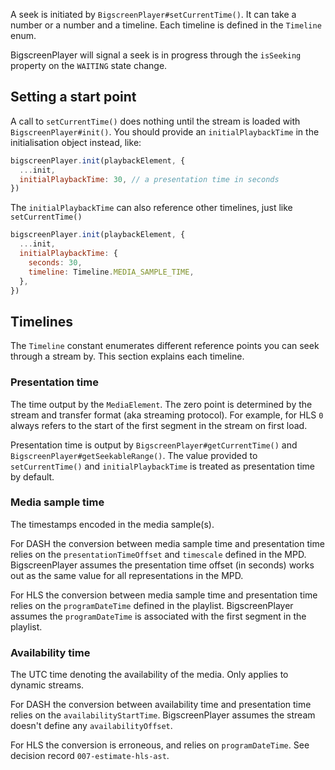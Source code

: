 A seek is initiated by `BigscreenPlayer#setCurrentTime()`. It can take a number or a number and a timeline. Each timeline is defined in the `Timeline` enum.

BigscreenPlayer will signal a seek is in progress through the `isSeeking` property on the `WAITING` state change.

## Setting a start point

A call to `setCurrentTime()` does nothing until the stream is loaded with `BigscreenPlayer#init()`. You should provide an `initialPlaybackTime` in the initialisation object instead, like:

```javascript
bigscreenPlayer.init(playbackElement, {
  ...init,
  initialPlaybackTime: 30, // a presentation time in seconds
})
```

The `initialPlaybackTime` can also reference other timelines, just like `setCurrentTime()`

```javascript
bigscreenPlayer.init(playbackElement, {
  ...init,
  initialPlaybackTime: {
    seconds: 30,
    timeline: Timeline.MEDIA_SAMPLE_TIME,
  },
})
```

## Timelines

The `Timeline` constant enumerates different reference points you can seek through a stream by. This section explains each timeline.

### Presentation time

The time output by the `MediaElement`. The zero point is determined by the stream and transfer format (aka streaming protocol). For example, for HLS `0` always refers to the start of the first segment in the stream on first load.

Presentation time is output by `BigscreenPlayer#getCurrentTime()` and `BigscreenPlayer#getSeekableRange()`. The value provided to `setCurrentTime()` and `initialPlaybackTime` is treated as presentation time by default.

### Media sample time

The timestamps encoded in the media sample(s).

For DASH the conversion between media sample time and presentation time relies on the `presentationTimeOffset` and `timescale` defined in the MPD. BigscreenPlayer assumes the presentation time offset (in seconds) works out as the same value for all representations in the MPD.

For HLS the conversion between media sample time and presentation time relies on the `programDateTime` defined in the playlist. BigscreenPlayer assumes the `programDateTime` is associated with the first segment in the playlist.

### Availability time

The UTC time denoting the availability of the media. Only applies to dynamic streams.

For DASH the conversion between availability time and presentation time relies on the `availabilityStartTime`. BigscreenPlayer assumes the stream doesn't define any `availabilityOffset`.

For HLS the conversion is erroneous, and relies on `programDateTime`. See decision record `007-estimate-hls-ast`.
